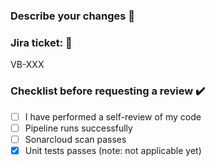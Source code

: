 ### Describe your changes 📖
<text here>

### Jira ticket: 🔖
VB-XXX

### Checklist before requesting a review ✔️
- [ ] I have performed a self-review of my code
- [ ] Pipeline runs successfully
- [ ] Sonarcloud scan passes
- [X] Unit tests passes (note: not applicable yet)
